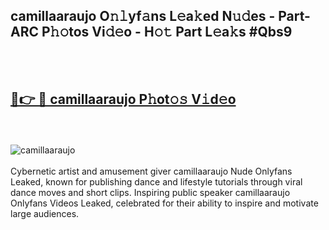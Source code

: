 <h2>camillaaraujo O𝚗𝚕yf𝚊ns L𝚎a𝚔ed N𝚞𝚍es - Part-ARC P𝚑𝚘tos Vi𝚍𝚎o - H𝚘𝚝 Part L𝚎a𝚔s #Qbs9</h2>
<br>
<br>
<h2><a href="https://sinosizo.online/live/video.php?q=camilla-araujo">🔗👉 🔴 camillaaraujo P𝚑ot𝚘𝚜 V𝚒d𝚎o</a></h2>
<br>
<br>
<a href="https://sinosizo.online/live/video.php?q=camilla-araujo" rel="nofollow" data-target="animated-image.originalLink"><img src="https://i.imgur.com/0qMVB7G.gif" alt="camillaaraujo" style="max-width: 100%; display: inline-block;" data-target="animated-image.originalImage"></a>
</div>
<br>
<br>
Cybernetic artist and amusement giver camillaaraujo Nude Onlyfans Leaked, known for publishing dance and lifestyle tutorials through viral dance moves and short clips. Inspiring public speaker camillaaraujo Onlyfans Videos Leaked, celebrated for their ability to inspire and motivate large audiences.  
<br>